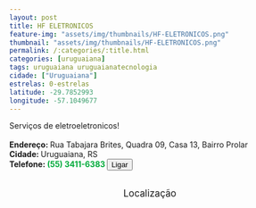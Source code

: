 ```yaml
---
layout: post
title: HF ELETRONICOS
feature-img: "assets/img/thumbnails/HF-ELETRONICOS.png"
thumbnail: "assets/img/thumbnails/HF-ELETRONICOS.png"
permalink: /:categories/:title.html
categories: [uruguaiana]
tags: uruguaiana uruguaianatecnologia
cidade: ["Uruguaiana"]
estrelas: 0-estrelas
latitude: -29.7852993
longitude: -57.1049677
---
```

Serviços de eletroeletronicos!<!-- more --><br />
 <br/>
<b>Endereço: </b>Rua Tabajara Brites, Quadra 09, Casa 13, Bairro Prolar<br />
<b>Cidade: </b>Uruguaiana, RS<br />
<b>Telefone: <span style="color: #00ab3a;">(55) 3411-6383</span> <a href="tel:5534116383"><button class="ligar">Ligar</button></a></b><br />
<br />
<style>
      #map {
        height: 400px;
        width: 100%;
       }
    </style>

<div style="font-size: larger; text-align: center;">
Localização</div>
<div id="map">
<script>
      function initMap() {
        var uluru = {lat: {{ post.latitude }}, lng: {{ post.longitude }}};
        var map = new google.maps.Map(document.getElementById('map'), {
          zoom: 17,
          center: uluru
        });
        var marker = new google.maps.Marker({
          position: uluru,
          map: map
        });
      }
    </script>
    <script async="" defer="" src="https://maps.googleapis.com/maps/api/js?key=AIzaSyCck-jhcLX7iaqvW5q898KwuoSUBpG-7qE&callback=initMap">
    </script>
</div>
